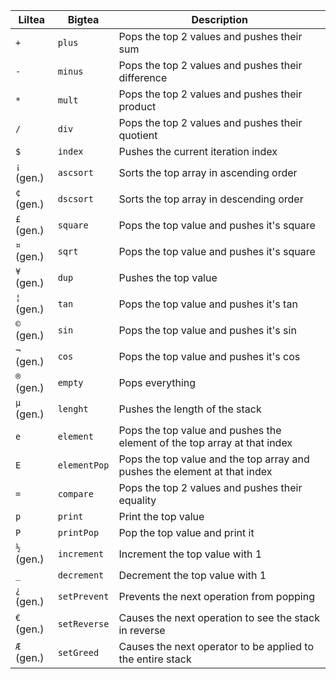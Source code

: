 | Liltea     | Bigtea       | Description                                                               |
| ---------- | ------------ | ------------------------------------------------------------------------- |
| `+`        | `plus`       | Pops the top 2 values and pushes their sum                                |
| `-`        | `minus`      | Pops the top 2 values and pushes their difference                         |
| `*`        | `mult`       | Pops the top 2 values and pushes their product                            |
| `/`        | `div`        | Pops the top 2 values and pushes their quotient                           |
| `$`        | `index`      | Pushes the current iteration index                                        |
| `¡` (gen.) | `ascsort`    | Sorts the top array in ascending order                                    |
| `¢` (gen.) | `dscsort`    | Sorts the top array in descending order                                   |
| `£` (gen.) | `square`     | Pops the top value and pushes it's square                                 |
| `¤` (gen.) | `sqrt`       | Pops the top value and pushes it's square                                 |
| `¥` (gen.) | `dup`        | Pushes the top value                                                      |
| `¦` (gen.) | `tan`        | Pops the top value and pushes it's tan                                    |
| `©` (gen.) | `sin`        | Pops the top value and pushes it's sin                                    |
| `¬` (gen.) | `cos`        | Pops the top value and pushes it's cos                                    |
| `®` (gen.) | `empty`      | Pops everything                                                           |
| `µ` (gen.) | `lenght`     | Pushes the length of the stack                                            |
| `e`        | `element`    | Pops the top value and pushes the element of the top array at that index  |
| `E`        | `elementPop` | Pops the top value and the top array and pushes the element at that index |
| `=`        | `compare`    | Pops the top 2 values and pushes their equality                           |
| `p`        | `print`      | Print the top value                                                       |
| `P`        | `printPop`   | Pop the top value and print it                                            |
| `½` (gen.) | `increment`  | Increment the top value with 1                                            |
| `_`        | `decrement`  | Decrement the top value with 1                                            |
| `¿` (gen.) | `setPrevent` | Prevents the next operation from popping                                  |
| `€` (gen.) | `setReverse` | Causes the next operation to see the stack in reverse                     |
| `Æ` (gen.) | `setGreed`   | Causes the next operator to be applied to the entire stack                |

